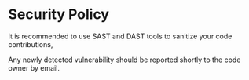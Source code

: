 # Security Policy

It is recommended to use SAST and DAST tools to sanitize your code contributions,

Any newly detected vulnerability should be reported shortly to the code owner by email.
